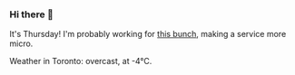 ### Hi there :wave:

It's Thursday! I'm probably working for [this bunch](https://github.com/kohofinancial), making a service more micro.

Weather in Toronto: overcast, at -4°C.
